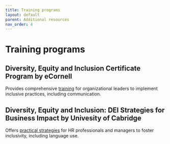 ```yaml
---
title: Training programs
layout: default
parent: Additional resources
nav_order: 4
---
```

# Training programs

## Diversity, Equity and Inclusion Certificate Program by eCornell
Provides comprehensive [training](https://ecornell.cornell.edu/certificates/leadership-and-strategic-management/diversity-equity-and-inclusion/) for organizational leaders to implement inclusive practices, including communication.

## Diversity, Equity and Inclusion: DEI Strategies for Business Impact by Univesity of Cabridge 
Offers [practical strategies](https://cambridge-online-executive-education.emeritus.org/diversity-equity-inclusion) for HR professionals and managers to foster inclusivity, including language use.
